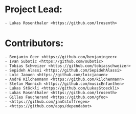 

# Project Lead:

    - Lukas Rosenthaler <https://github.com/lrosenth>

# Contributors:

    - Benjamin Geer <https://github.com/benjamingeer>
    - Ivan Subotic <https://github.com/subotic>
    - Tobias Schweizer <https://github.com/tobiasschweizer>
    - Sepideh Alassi <https://github.com/SepidehAlassi>
    - Loïc Jaouen <https://github.com/loicjaouen>
    - André Kilchenmann <https://github.com/kilchenmann>
    - Stefan Münnich <https://github.com/musicEnfanthen>
    - Lukas Stöckli <https://github.com/LukasStoeckli>
    - Lukas Rosenthaler <https://github.com/lrosenth>
    - Gilles Faucherand <https://github.com/gfoo>
    - <https://github.com/janCstoffregen>
    - <https://github.com/apps/dependabot>
